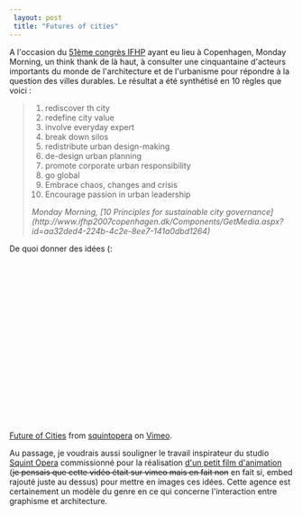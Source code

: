 ```yaml
---
 layout: post
 title: "Futures of cities"
---
```


A l'occasion du [51ème congrès IFHP](http://www.ifhp2007copenhagen.dk) ayant eu lieu à Copenhagen, Monday Morning, un think thank de là haut, à consulter une cinquantaine d'acteurs importants du monde de l'architecture et de l'urbanisme pour répondre à la question des villes durables. Le résultat a été synthétisé en 10 règles que voici :
<blockquote>
<ol>
	<li>rediscover th city</li>
	<li>redefine city value</li>
	<li>involve everyday expert</li>
	<li>break down silos</li>
	<li>redistribute urban design-making</li>
	<li>de-design urban planning</li>
	<li>promote corporate urban responsibility</li>
	<li>go global</li>
	<li>Embrace chaos, changes and crisis</li>
	<li>Encourage passion in urban leadership</li>
</ol>
<cite>Monday Morning, [10 Principles for sustainable city governance](http://www.ifhp2007copenhagen.dk/Components/GetMedia.aspx?id=aa32ded4-224b-4c2e-8ee7-141a0dbd1264)</cite></blockquote>
De quoi donner des idées (:

<object width="400" height="300">	<param name="allowfullscreen" value="true" />	<param name="allowscriptaccess" value="always" />	<param name="movie" value="http://vimeo.com/moogaloop.swf?clip_id=1774270&amp;server=vimeo.com&amp;show_title=1&amp;show_byline=1&amp;show_portrait=0&amp;color=&amp;fullscreen=1" />	<embed src="http://vimeo.com/moogaloop.swf?clip_id=1774270&amp;server=vimeo.com&amp;show_title=1&amp;show_byline=1&amp;show_portrait=0&amp;color=&amp;fullscreen=1" type="application/x-shockwave-flash" allowfullscreen="true" allowscriptaccess="always" width="400" height="300"></embed></object><br /><a href="http://vimeo.com/1774270?pg=embed&amp;sec=1774270">Future of Cities</a> from <a href="http://vimeo.com/squintopera?pg=embed&amp;sec=1774270">squintopera</a> on <a href="http://vimeo.com?pg=embed&amp;sec=1774270">Vimeo</a>.

Au passage, je voudrais aussi souligner le travail inspirateur du studio [Squint Opera](http://squintopera.com) commissionné pour la réalisation [d'un petit film d'animation](http://squintopera.com/#/projects/?id=97) (<del datetime="2008-10-17T07:25:51+00:00">je pensais que cette vidéo était sur vimeo mais en fait non</del> en fait si, embed rajouté juste au dessus) pour mettre en images ces idées. Cette agence est certainement un modèle du genre en ce qui concerne l'interaction entre graphisme et architecture.

